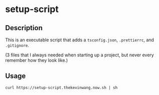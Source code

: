 # setup-script

## Description

This is an executable script that adds a `tsconfig.json`, `.prettierrc`, and `.gitignore`.

(3 files that I always needed when starting up a project, but never every remember how they look like.)

## Usage

`curl https://setup-script.thekevinwang.now.sh | sh`
